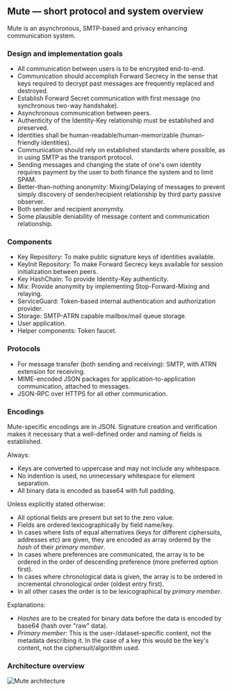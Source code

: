 Mute — short protocol and system overview
-----------------------------------------

Mute is an asynchronous, SMTP-based and privacy enhancing communication system.


### Design and implementation goals

- All communication between users is to be encrypted end-to-end.
- Communication should accomplish Forward Secrecy in the sense that keys
  required to decrypt past messages are frequently replaced and destroyed.
- Establish Forward Secret communication with first message (no synchronous
  two-way handshake).
- Asynchronous communication between peers.
- Authenticity of the Identity-Key relationship must be established and
  preserved.
- Identities shall be human-readable/human-memorizable (human-friendly
  identities).
- Communication should rely on established standards where possible, as in using
  SMTP as the transport protocol.
- Sending messages and changing the state of one's own identity requires payment
  by the user to both finance the system and to limit SPAM.
- Better-than-nothing anonymity: Mixing/Delaying of messages to prevent simply
  discovery of sender/recipient relationship by third party passive observer.
- Both sender and recipient anonymity.
- Some plausible deniability of message content and communication relationship.


### Components

- Key Repository: To make public signature keys of identities available.
- KeyInit Repository: To make Forward Secrecy keys available for session
  initialization between peers.
- Key HashChain: To provide Identity-Key authenticity.
- Mix: Provide anonymity by implementing Stop-Forward-Mixing and relaying.
- ServiceGuard: Token-based internal authentication and authorization provider.
- Storage: SMTP-ATRN capable mailbox/mail queue storage.
- User application.
- Helper components: Token faucet.


### Protocols

- For message transfer (both sending and receiving): SMTP, with ATRN extension
  for receiving.
- MIME-encoded JSON packages for application-to-application communication,
  attached to messages.
- JSON-RPC over HTTPS for all other communication.


### Encodings

Mute-specific encodings are in JSON. Signature creation and verification makes
it necessary that a well-defined order and naming of fields is established.

Always:
- Keys are converted to uppercase and may not include any whitespace.
- No indention is used, no unnecessary whitespace for element separation.
- All binary data is encoded as base64 with full padding.

Unless explicitly stated otherwise:
- All optional fields are present but set to the zero value.
- Fields are ordered lexicographically by field name/key.
- In cases where lists of equal alternatives (keys for different ciphersuits,
  addresses etc) are given, they are encoded as array ordered by the _hash_ of
  their _primary member_.
- In cases where preferences are communicated, the array is to be ordered in the
  order of descending preference (more preferred option first).
- In cases where chronological data is given, the array is to be ordered in
  incremental chronological order (oldest entry first).
- In all other cases the order is to be lexicographical by _primary member_.

Explanations:
- _Hashes_ are to be created for binary data before the data is encoded by
  base64 (hash over "raw" data).
- _Primary member_: This is the user-/dataset-specific content, not the metadata
  describing it. In the case of a key this would be the key's content, not the
  ciphersuit/algorithm used.


### Architecture overview

![Mute architecture](https://rawgit.com/mutecomm/mute/master/doc/figures/architecture.svg)
